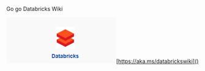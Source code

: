 Go go Databricks Wiki

![Databricks.png](/.attachments/Databricks-e264aaf1-ee2d-4d54-80fe-62c69fb83bcd.png)[https://aka.ms/databrickswiki]()


 